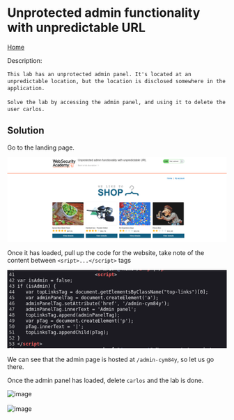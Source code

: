 # Unprotected admin functionality with unpredictable URL
<a href="{{ site.url }}{{ site.baseurl }}"> Home</a>


Description:
```
This lab has an unprotected admin panel. It's located at an unpredictable location, but the location is disclosed somewhere in the application.

Solve the lab by accessing the admin panel, and using it to delete the user carlos. 
```

## Solution
Go to the landing page.

![image](https://github.com/CrestFallenTurtle/state-of-mind/blob/main/pictures/web_security_academy/access_control/landing_page_2.png?raw=true)

Once it has loaded, pull up the code for the website, take note of the content between `<sript>...</script>` tags

![image](https://github.com/CrestFallenTurtle/state-of-mind/blob/main/pictures/web_security_academy/access_control/jscript.png?raw=true)

We can see that the admin page is hosted at `/admin-cym84y`, so let us go there.

Once the admin panel has loaded, delete `carlos` and the lab is done.

![image](https://github.com/CrestFallenTurtle/state-of-mind/blob/main/pictures/web_security_academy/access_control/admin_panel_2.png?raw=true)
<br/><br/>
![image](https://github.com/CrestFallenTurtle/state-of-mind/blob/main/pictures/web_security_academy/access_control/result.png_2?raw=true)
